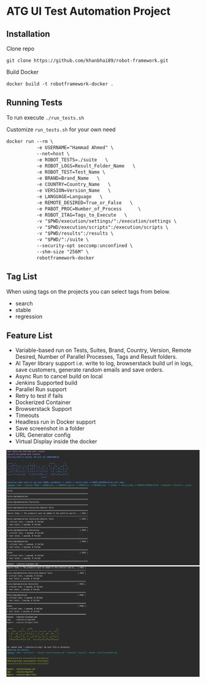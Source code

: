 # ATG UI Test Automation Project

## Installation

Clone repo 
  
```
git clone https://github.com/khanbhai89/robot-framework.git
```

Build Docker

```
docker build -t robotframework-docker .
```

## Running Tests

To run execute `./run_tests.sh`

Customize `run_tests.sh` for your own need

```
docker run --rm \
           -e USERNAME="Hammad Ahmed" \
           --net=host \
           -e ROBOT_TESTS=./suite   \
           -e ROBOT_LOGS=Result_Folder_Name   \
           -e ROBOT_TEST=Test_Name \
           -e BRAND=Brand_Name   \
           -e COUNTRY=Country_Name   \
           -e VERSION=Version_Name   \
           -e LANGUAGE=Language   \
           -e REMOTE_DESIRED=True_or_False   \
           -e PABOT_PROC=Number_of_Process      \
           -e ROBOT_ITAG=Tags_to_Execute   \
           -v "$PWD/execution/settings/":/execution/settings \
           -v "$PWD/execution/scripts":/execution/scripts \
           -v "$PWD/results":/results \
           -v "$PWD/":/suite \
           --security-opt seccomp:unconfined \
           --shm-size "256M" \
           robotframework-docker
```


## Tag List

When using tags on the projects you can select tags from below.

- search
- stable
- regression

## Feature List

- Variable-based run on Tests, Suites, Brand, Country, Version, Remote Desired, Number of Parallel Processes, Tags and Result folders.
- Al Tayer library support i.e. write to log, browserstack build url in logs, save customers, generate random emails and save orders. 
- Async Run to cancel build on local
- Jenkins Supported build
- Parallel Run support
- Retry to test if fails
- Dockerized Container
- Browserstack Support
- Timeouts
- Headless run in Docker support
- Save screenshot in a folder
- URL Generator config
- Virtual Display inside the docker

![alt text](https://github.com/altayer-digital/Robotframework-Docker/blob/master/tmp/Screen%20Shot%202019-04-11%20at%2012.06.25%20AM.png)
![alt text](https://github.com/altayer-digital/Robotframework-Docker/blob/master/tmp/Screen%20Shot%202019-04-11%20at%2012.06.45%20AM.png)
